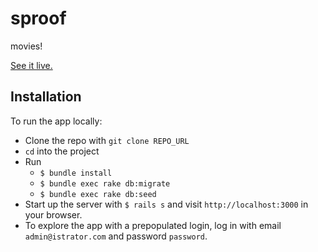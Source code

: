 # sproof

movies!

[See it live.](https://sproof-ting.herokuapp.com/)

## Installation

To run the app locally: 

* Clone the repo with `git clone REPO_URL`
* `cd` into the project
* Run
  * `$ bundle install`
  * `$ bundle exec rake db:migrate`
  * `$ bundle exec rake db:seed`
* Start up the server with `$ rails s` and visit `http://localhost:3000` in your browser.
* To explore the app with a prepopulated login, log in with email
`admin@istrator.com` and password `password`.
